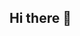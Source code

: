 ## Hi there 👋

<!--
**MelissaCarvajalCharpentier0/MelissaCarvajalCharpentier0** is a ✨ _special_ ✨ repository because its `README.md` (this file) appears on your GitHub profile.

Here are some ideas to get you started:

- 🔭 I’m currently working on none
- 🌱 I’m currently learning computer science
- 👯 I’m looking to collaborate on nobody
- 🤔 I’m looking for help with nothing
- 💬 Ask me about nothing
- 📫 How to reach me: nowhere
- 😄 Pronouns: n/a
- ⚡ Fun fact: i have a cat, his name is Tas
-->
